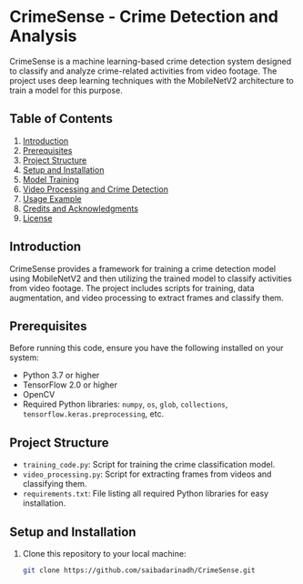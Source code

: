 # CrimeSense - Crime Detection and Analysis

CrimeSense is a machine learning-based crime detection system designed to classify and analyze crime-related activities from video footage. The project uses deep learning techniques with the MobileNetV2 architecture to train a model for this purpose.

## Table of Contents
1. [Introduction](#introduction)
2. [Prerequisites](#prerequisites)
3. [Project Structure](#project-structure)
4. [Setup and Installation](#setup-and-installation)
5. [Model Training](#model-training)
6. [Video Processing and Crime Detection](#video-processing-and-crime-detection)
7. [Usage Example](#usage-example)
8. [Credits and Acknowledgments](#credits-and-acknowledgments)
9. [License](#license)

## Introduction
CrimeSense provides a framework for training a crime detection model using MobileNetV2 and then utilizing the trained model to classify activities from video footage. The project includes scripts for training, data augmentation, and video processing to extract frames and classify them.

## Prerequisites
Before running this code, ensure you have the following installed on your system:
- Python 3.7 or higher
- TensorFlow 2.0 or higher
- OpenCV
- Required Python libraries: `numpy`, `os`, `glob`, `collections`, `tensorflow.keras.preprocessing`, etc.

## Project Structure
- `training_code.py`: Script for training the crime classification model.
- `video_processing.py`: Script for extracting frames from videos and classifying them.
- `requirements.txt`: File listing all required Python libraries for easy installation.

## Setup and Installation
1. Clone this repository to your local machine:
   ```bash
   git clone https://github.com/saibadarinadh/CrimeSense.git
